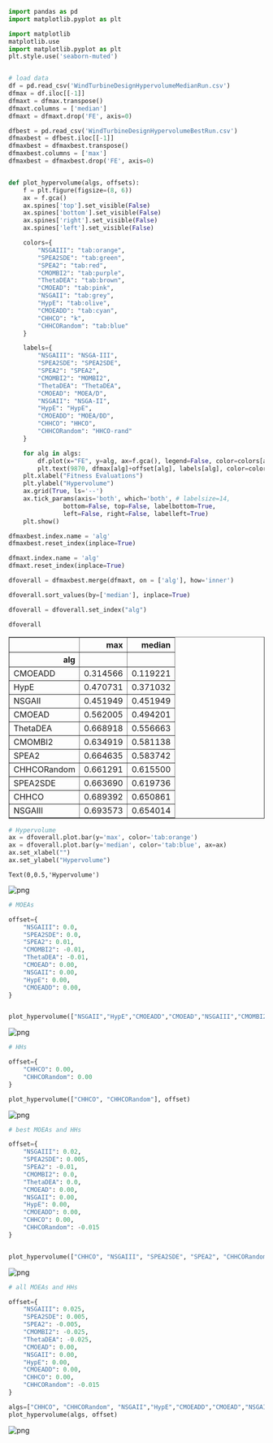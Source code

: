 

```python
import pandas as pd
import matplotlib.pyplot as plt

import matplotlib
matplotlib.use
import matplotlib.pyplot as plt
plt.style.use('seaborn-muted')


# load data
df = pd.read_csv('WindTurbineDesignHypervolumeMedianRun.csv')
dfmax = df.iloc[[-1]]
dfmaxt = dfmax.transpose()
dfmaxt.columns = ['median']
dfmaxt = dfmaxt.drop('FE', axis=0)

dfbest = pd.read_csv('WindTurbineDesignHypervolumeBestRun.csv')
dfmaxbest = dfbest.iloc[[-1]]
dfmaxbest = dfmaxbest.transpose()
dfmaxbest.columns = ['max']
dfmaxbest = dfmaxbest.drop('FE', axis=0)


def plot_hypervolume(algs, offsets):
    f = plt.figure(figsize=(8, 6))
    ax = f.gca()
    ax.spines['top'].set_visible(False)
    ax.spines['bottom'].set_visible(False)
    ax.spines['right'].set_visible(False)
    ax.spines['left'].set_visible(False)

    colors={
        "NSGAIII": "tab:orange",
        "SPEA2SDE": "tab:green",
        "SPEA2": "tab:red",
        "CMOMBI2": "tab:purple",
        "ThetaDEA": "tab:brown",
        "CMOEAD": "tab:pink",
        "NSGAII": "tab:grey",
        "HypE": "tab:olive",
        "CMOEADD": "tab:cyan",
        "CHHCO": "k",
        "CHHCORandom": "tab:blue"
    }

    labels={
        "NSGAIII": "NSGA-III",
        "SPEA2SDE": "SPEA2SDE",
        "SPEA2": "SPEA2",
        "CMOMBI2": "MOMBI2",
        "ThetaDEA": "ThetaDEA",
        "CMOEAD": "MOEA/D",
        "NSGAII": "NSGA-II",
        "HypE": "HypE",
        "CMOEADD": "MOEA/DD",
        "CHHCO": "HHCO",
        "CHHCORandom": "HHCO-rand"
    }

    for alg in algs:
        df.plot(x="FE", y=alg, ax=f.gca(), legend=False, color=colors[alg])
        plt.text(9870, dfmax[alg]+offset[alg], labels[alg], color=colors[alg], fontsize=12)
    plt.xlabel("Fitness Evaluations")
    plt.ylabel("Hypervolume")
    ax.grid(True, ls='--')
    ax.tick_params(axis='both', which='both', # labelsize=14,
               bottom=False, top=False, labelbottom=True,
               left=False, right=False, labelleft=True)
    plt.show()


```


```python
dfmaxbest.index.name = 'alg'
dfmaxbest.reset_index(inplace=True)

dfmaxt.index.name = 'alg'
dfmaxt.reset_index(inplace=True)
```


```python
dfoverall = dfmaxbest.merge(dfmaxt, on = ['alg'], how='inner')

dfoverall.sort_values(by=['median'], inplace=True)

dfoverall = dfoverall.set_index("alg")

dfoverall
```




<div>
<style scoped>
    .dataframe tbody tr th:only-of-type {
        vertical-align: middle;
    }

    .dataframe tbody tr th {
        vertical-align: top;
    }

    .dataframe thead th {
        text-align: right;
    }
</style>
<table border="1" class="dataframe">
  <thead>
    <tr style="text-align: right;">
      <th></th>
      <th>max</th>
      <th>median</th>
    </tr>
    <tr>
      <th>alg</th>
      <th></th>
      <th></th>
    </tr>
  </thead>
  <tbody>
    <tr>
      <td>CMOEADD</td>
      <td>0.314566</td>
      <td>0.119221</td>
    </tr>
    <tr>
      <td>HypE</td>
      <td>0.470731</td>
      <td>0.371032</td>
    </tr>
    <tr>
      <td>NSGAII</td>
      <td>0.451949</td>
      <td>0.451949</td>
    </tr>
    <tr>
      <td>CMOEAD</td>
      <td>0.562005</td>
      <td>0.494201</td>
    </tr>
    <tr>
      <td>ThetaDEA</td>
      <td>0.668918</td>
      <td>0.556663</td>
    </tr>
    <tr>
      <td>CMOMBI2</td>
      <td>0.634919</td>
      <td>0.581138</td>
    </tr>
    <tr>
      <td>SPEA2</td>
      <td>0.664635</td>
      <td>0.583742</td>
    </tr>
    <tr>
      <td>CHHCORandom</td>
      <td>0.661291</td>
      <td>0.615500</td>
    </tr>
    <tr>
      <td>SPEA2SDE</td>
      <td>0.663690</td>
      <td>0.619736</td>
    </tr>
    <tr>
      <td>CHHCO</td>
      <td>0.689392</td>
      <td>0.650861</td>
    </tr>
    <tr>
      <td>NSGAIII</td>
      <td>0.693573</td>
      <td>0.654014</td>
    </tr>
  </tbody>
</table>
</div>




```python
# Hypervolume
ax = dfoverall.plot.bar(y='max', color='tab:orange')
ax = dfoverall.plot.bar(y='median', color='tab:blue', ax=ax)
ax.set_xlabel("")
ax.set_ylabel("Hypervolume")

```




    Text(0,0.5,'Hypervolume')




![png](output_3_1.png)



```python
# MOEAs

offset={
    "NSGAIII": 0.0,
    "SPEA2SDE": 0.0,
    "SPEA2": 0.01,
    "CMOMBI2": -0.01,
    "ThetaDEA": -0.01,
    "CMOEAD": 0.00,
    "NSGAII": 0.00,
    "HypE": 0.00,
    "CMOEADD": 0.00,
}


plot_hypervolume(["NSGAII","HypE","CMOEADD","CMOEAD","NSGAIII","CMOMBI2","SPEA2","SPEA2SDE","ThetaDEA"], offset)
```


![png](output_4_0.png)



```python
# HHs

offset={
    "CHHCO": 0.00,
    "CHHCORandom": 0.00
}

plot_hypervolume(["CHHCO", "CHHCORandom"], offset)
```


![png](output_5_0.png)



```python
# best MOEAs and HHs

offset={
    "NSGAIII": 0.02,
    "SPEA2SDE": 0.005,
    "SPEA2": -0.01,
    "CMOMBI2": 0.0,
    "ThetaDEA": 0.0,
    "CMOEAD": 0.00,
    "NSGAII": 0.00,
    "HypE": 0.00,
    "CMOEADD": 0.00,
    "CHHCO": 0.00,
    "CHHCORandom": -0.015
}


plot_hypervolume(["CHHCO", "NSGAIII", "SPEA2SDE", "SPEA2", "CHHCORandom"], offset)
```


![png](output_6_0.png)



```python
# all MOEAs and HHs

offset={
    "NSGAIII": 0.025,
    "SPEA2SDE": 0.005,
    "SPEA2": -0.005,
    "CMOMBI2": -0.025,
    "ThetaDEA": -0.025,
    "CMOEAD": 0.00,
    "NSGAII": 0.00,
    "HypE": 0.00,
    "CMOEADD": 0.00,
    "CHHCO": 0.00,
    "CHHCORandom": -0.015
}

algs=["CHHCO", "CHHCORandom", "NSGAII","HypE","CMOEADD","CMOEAD","NSGAIII","CMOMBI2","SPEA2","SPEA2SDE","ThetaDEA"]
plot_hypervolume(algs, offset)
```


![png](output_7_0.png)

